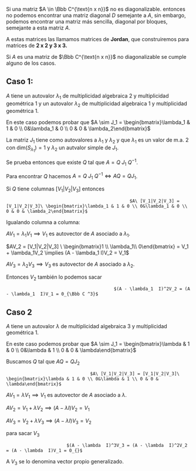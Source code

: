 Si una matriz $A \in \Bbb C^{\text{n x n}}$ no es diagonalizable. entonces no podemos encontrar una matriz diagonal $D$ semejante a $A$, sin embargo, podemos encontrar una matriz más sencilla, diagonal por bloques, semejante a esta matriz $A$.

A estas matrices las llamamos matrices de **Jordan**, que construiremos para matrices de  **$\text{2 x 2}$ y $\text{3 x 3}$.**

Si $A$ es una matriz de $\Bbb C^{\text{n x n}}$ no diagonalizable se cumple alguno de los casos.

## Caso 1:

$A$ tiene un autovalor $\lambda_1$ de multiplicidad algebraica 2 y multiplicidad geométrica 1 y un autovalor $\lambda_2$ de multiplicidad algebraica 1 y multiplicidad geométrica 1.

En este caso podemos probar que $A \sim J_1 = \begin{bmatrix}\lambda_1 & 1 & 0 \\ 0&\lambda_1 & 0 \\ 0 & 0 & \lambda_2\end{bmatrix}$ 

La matriz $J_1$ tiene como autovalores a $\lambda_1$ y $\lambda_2$ y que $\lambda_1$ es un valor de m.a. 2 con $\text{dim}(S_{\lambda_1}) = 1$ y $\lambda_2$ un autvalor simple de $J_1$.

Se prueba entonces que existe $Q$ tal que $A = Q\ J_1 \ Q^{-1}$.

Para encontrar $Q$ hacemos $A = Q\ J_1 \ Q^{-1} \iff AQ = QJ_1$.

Si $Q$ tiene columnas $[V_1|V_2|V_3]$ entonces

                                                   $A\ [V_1|V_2|V_3] = [V_1|V_2|V_3]\ \begin{bmatrix}\lambda_1 & 1 & 0 \\ 0&\lambda_1 & 0 \\ 0 & 0 & \lambda_2\end{bmatrix}$ 

Igualando columna a columna:

$AV_1 = \lambda_1V_1 \implies V_1$ es autovector de $A$ asociado a $\lambda_1$.

$AV_2 = [V_1|V_2|V_3] \ \begin{bmatrix}1 \\ \lambda_1\\ 0\end{bmatrix} = V_1 + \lambda_1V_2 \implies (A - \lambda_1  I)V_2 = V_1$

$AV_3 = \lambda_2V_3\implies V_3$ es autovector de $A$ asociado a $\lambda_2$.

Entonces $V_2$ también lo podemos sacar

                                             $(A - \lambda_1  I)^2V_2 = (A - \lambda_1  I)V_1 = 0_{\Bbb C ^3}$

## Caso 2

$A$ tiene un autovalor $\lambda$ de multiplicidad algebraica 3 y multiplicidad geométrica 1.

En este caso podemos probar que $A \sim J_1 = \begin{bmatrix}\lambda & 1 & 0 \\ 0&\lambda & 1 \\ 0 & 0 & \lambda\end{bmatrix}$ 

Buscamos $Q$ tal que $AQ = QJ_2$

                                    $A\ [V_1|V_2|V_3] = [V_1|V_2|V_3]\ \begin{bmatrix}\lambda & 1 & 0 \\ 0&\lambda & 1 \\ 0 & 0 & \lambda\end{bmatrix}$ 

$AV_1 = \lambda V_1 \implies V_1$ es autovector de $A$ asociado a $\lambda$.

$AV_2 =  V_1 + \lambda V_2 \implies (A - \lambda  I)V_2 = V_1$ 

$AV_3 =  V_2 + \lambda V_3 \implies (A - \lambda  I)V_3 = V_2$ 

para sacar $V_3$

                           $(A - \lambda  I)^3V_3 = (A - \lambda  I)^2V_2 = (A - \lambda  I)V_1 = 0_{}$

A $V_3$  se lo denomina vector propio generalizado.